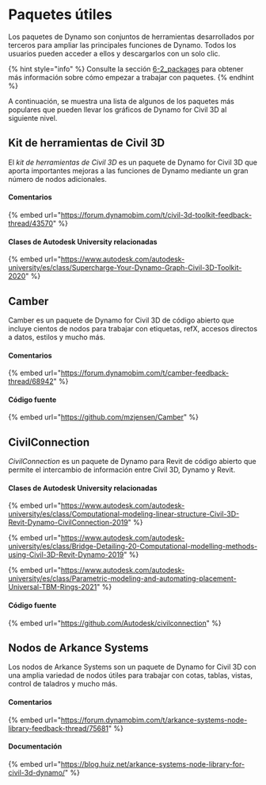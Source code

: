 # Paquetes útiles

Los paquetes de Dynamo son conjuntos de herramientas desarrollados por terceros para ampliar las principales funciones de Dynamo. Todos los usuarios pueden acceder a ellos y descargarlos con un solo clic.

{% hint style="info" %}
 Consulte la sección [6-2_packages](../6\_custom\_nodes\_and\_packages/6-2\_packages/ "mention") para obtener más información sobre cómo empezar a trabajar con paquetes. 
{% endhint %}

A continuación, se muestra una lista de algunos de los paquetes más populares que pueden llevar los gráficos de Dynamo for Civil 3D al siguiente nivel.

## Kit de herramientas de Civil 3D

El _kit de herramientas de Civil 3D_ es un paquete de Dynamo for Civil 3D que aporta importantes mejoras a las funciones de Dynamo mediante un gran número de nodos adicionales.

#### Comentarios

{% embed url="https://forum.dynamobim.com/t/civil-3d-toolkit-feedback-thread/43570" %}

#### Clases de Autodesk University relacionadas

{% embed url="https://www.autodesk.com/autodesk-university/es/class/Supercharge-Your-Dynamo-Graph-Civil-3D-Toolkit-2020" %}

## Camber

Camber es un paquete de Dynamo for Civil 3D de código abierto que incluye cientos de nodos para trabajar con etiquetas, refX, accesos directos a datos, estilos y mucho más.

#### Comentarios

{% embed url="https://forum.dynamobim.com/t/camber-feedback-thread/68942" %}

#### Código fuente

{% embed url="https://github.com/mzjensen/Camber" %}

## CivilConnection

_CivilConnection_ es un paquete de Dynamo para Revit de código abierto que permite el intercambio de información entre Civil 3D, Dynamo y Revit.

#### Clases de Autodesk University relacionadas

{% embed url="https://www.autodesk.com/autodesk-university/es/class/Computational-modeling-linear-structure-Civil-3D-Revit-Dynamo-CivilConnection-2019" %}

{% embed url="https://www.autodesk.com/autodesk-university/es/class/Bridge-Detailing-20-Computational-modelling-methods-using-Civil-3D-Revit-Dynamo-2019" %}

{% embed url="https://www.autodesk.com/autodesk-university/es/class/Parametric-modeling-and-automating-placement-Universal-TBM-Rings-2021" %}

#### Código fuente

{% embed url="https://github.com/Autodesk/civilconnection" %}

## Nodos de Arkance Systems

Los nodos de Arkance Systems son un paquete de Dynamo for Civil 3D con una amplia variedad de nodos útiles para trabajar con cotas, tablas, vistas, control de taladros y mucho más.

#### Comentarios

{% embed url="https://forum.dynamobim.com/t/arkance-systems-node-library-feedback-thread/75681" %}

#### Documentación

{% embed url="https://blog.huiz.net/arkance-systems-node-library-for-civil-3d-dynamo/" %}
